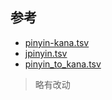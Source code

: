 ## 参考

- [pinyin-kana.tsv](https://pypi.org/project/pinyin-kana/)
- [jpinyin.tsv](https://ja.wikipedia.org/wiki/拼音#jピンイン)
- [pinyin_to_kana.tsv](https://github.com/uiur/pinyin_to_kana)

> 略有改动

